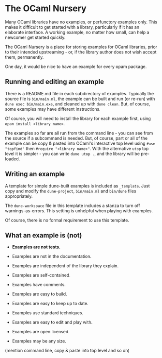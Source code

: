 # The OCaml Nursery

Many OCaml libraries have no examples, or perfunctory examples only. This
makes it difficult to get started with a library, particularly if it has an
elaborate interface. A working example, no matter how small, can help a
newcomer get started quickly.

The OCaml Nursery is a place for storing examples for OCaml libraries, prior
to their intended upstreaming - or, if the library author does not wish
accept them, permanently.

One day, it would be nice to have an example for every opam package.

## Running and editing an example

There is a README.md file in each subdirectory of examples. Typically the
source file is `bin/main.ml`, the example can be built and run (or re-run)
with `dune exec bin/main.exe`, and cleaned up with `dune clean`. But, of
course, some examples may have different instructions.

Of course, you will need to install the library for each example first, using
`opam install <library name>`.

The examples so far are all run from the command line - you can see from the
source if a subcommand is needed. But, of course, part or all of the example
can be copy & pasted into OCaml's interactive top level using `#use "topfind"`
then `#require "<library name>"`. With the alternative `utop` top level it is
simpler - you can write `dune utop .`, and the library will be pre-loaded.

## Writing an example

A template for simple dune-built examples is included as `_template`. Just
copy and modify the `dune-project`, `bin/main.ml` and `bin/dune` files
appropriately.

The `dune-workspace` file in this template includes a stanza to turn off
warnings-as-errors. This setting is unhelpful when playing with examples.

Of course, there is no formal requirement to use this template.

## What an example is (not)

- **Examples are not tests.**
 
- Examples are not in the documentation.

- Examples are independent of the library they explain.

- Examples are self-contained.

- Examples have comments.

- Examples are easy to build.

- Examples are easy to keep up to date.

- Examples use standard techniques.

- Examples are easy to edit and play with.

- Examples are open licensed.

- Examples may be any size.

(mention command line, copy & paste into top level and so on)
